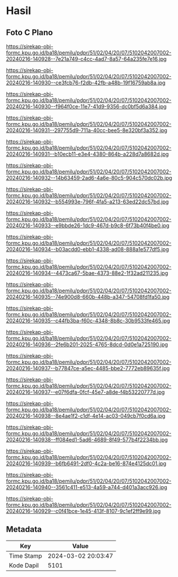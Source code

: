 # Hasil

## Foto C Plano

https://sirekap-obj-formc.kpu.go.id/ba18/pemilu/pdpr/51/02/04/20/07/5102042007002-20240216-140928--7e21a749-c4cc-4ad7-8a57-64a235fe7e16.jpg

https://sirekap-obj-formc.kpu.go.id/ba18/pemilu/pdpr/51/02/04/20/07/5102042007002-20240216-140930--ce3fcb76-f2db-42fb-a48b-19f16759ab8a.jpg

https://sirekap-obj-formc.kpu.go.id/ba18/pemilu/pdpr/51/02/04/20/07/5102042007002-20240216-140930--f964f0ce-11e7-41d9-9356-dc0bf5d6a384.jpg

https://sirekap-obj-formc.kpu.go.id/ba18/pemilu/pdpr/51/02/04/20/07/5102042007002-20240216-140931--297755d9-711a-40cc-bee5-8e320bf3a352.jpg

https://sirekap-obj-formc.kpu.go.id/ba18/pemilu/pdpr/51/02/04/20/07/5102042007002-20240216-140931--b10ecb11-e3e4-4380-864b-a228d7a8682d.jpg

https://sirekap-obj-formc.kpu.go.id/ba18/pemilu/pdpr/51/02/04/20/07/5102042007002-20240216-140932--14b63459-2ad6-4a6e-80c5-904c570dc02b.jpg

https://sirekap-obj-formc.kpu.go.id/ba18/pemilu/pdpr/51/02/04/20/07/5102042007002-20240216-140932--b554993e-796f-4fa5-a213-63ed22dc57bd.jpg

https://sirekap-obj-formc.kpu.go.id/ba18/pemilu/pdpr/51/02/04/20/07/5102042007002-20240216-140933--e9bbde26-1dc9-467d-b9c8-6f73b40f4be0.jpg

https://sirekap-obj-formc.kpu.go.id/ba18/pemilu/pdpr/51/02/04/20/07/5102042007002-20240216-140934--b03acdd0-ebb1-4338-ad08-888a1e577df5.jpg

https://sirekap-obj-formc.kpu.go.id/ba18/pemilu/pdpr/51/02/04/20/07/5102042007002-20240216-140934--4473ca67-5bae-4373-88e2-1f32ad211235.jpg

https://sirekap-obj-formc.kpu.go.id/ba18/pemilu/pdpr/51/02/04/20/07/5102042007002-20240216-140935--74e900d8-660b-448b-a347-54708fd1fa50.jpg

https://sirekap-obj-formc.kpu.go.id/ba18/pemilu/pdpr/51/02/04/20/07/5102042007002-20240216-140935--c44fb3ba-f60c-4348-8b8c-30b9533fe465.jpg

https://sirekap-obj-formc.kpu.go.id/ba18/pemilu/pdpr/51/02/04/20/07/5102042007002-20240216-140936--2fe6b201-2025-4765-8dcd-0d0e1a725190.jpg

https://sirekap-obj-formc.kpu.go.id/ba18/pemilu/pdpr/51/02/04/20/07/5102042007002-20240216-140937--b77847ce-a5ec-4485-bbe2-7772eb89635f.jpg

https://sirekap-obj-formc.kpu.go.id/ba18/pemilu/pdpr/51/02/04/20/07/5102042007002-20240216-140937--e07f6dfa-0fcf-45e7-a8de-f4b53220777d.jpg

https://sirekap-obj-formc.kpu.go.id/ba18/pemilu/pdpr/51/02/04/20/07/5102042007002-20240216-140938--8e4ae1f2-c1df-4e14-ac03-049cb7f0cd6a.jpg

https://sirekap-obj-formc.kpu.go.id/ba18/pemilu/pdpr/51/02/04/20/07/5102042007002-20240216-140938--ff084ed1-5ad6-4689-8f49-577b4f2234bb.jpg

https://sirekap-obj-formc.kpu.go.id/ba18/pemilu/pdpr/51/02/04/20/07/5102042007002-20240216-140939--b6fb6491-2df0-4c2a-be16-874e4125dc01.jpg

https://sirekap-obj-formc.kpu.go.id/ba18/pemilu/pdpr/51/02/04/20/07/5102042007002-20240216-140940--3561c411-e513-4a59-a744-d401a3acc926.jpg

https://sirekap-obj-formc.kpu.go.id/ba18/pemilu/pdpr/51/02/04/20/07/5102042007002-20240216-140929--c0f41bce-1e45-413f-8107-9c1ef2ff9e99.jpg


## Metadata

| Key        | Value               |
| ---------- | ------------------- |
| Time Stamp | 2024-03-02 20:03:47 |
| Kode Dapil | 5101                |



